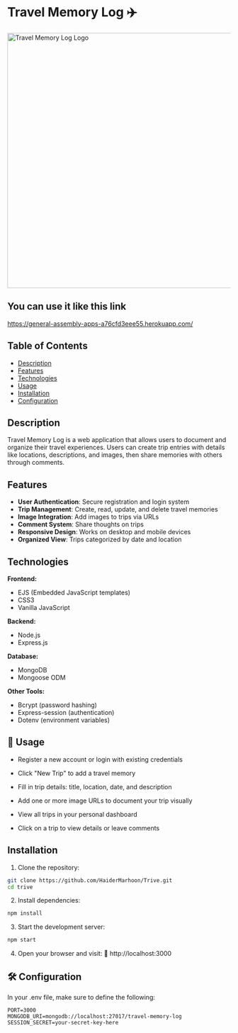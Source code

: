 # Travel Memory Log ✈️

<img width="576" alt="Travel Memory Log Logo" src="https://github.com/user-attachments/assets/e4a250d1-6b01-4526-beba-3328db80d4bd" />

## You can use it like this link
https://general-assembly-apps-a76cfd3eee55.herokuapp.com/

## Table of Contents
- [Description](#description)
- [Features](#features)
- [Technologies](#technologies)
- [Usage](#usage)
- [Installation](#installation)
- [Configuration](#configuration)



## Description
Travel Memory Log is a web application that allows users to document and organize their travel experiences. Users can create trip entries with details like locations, descriptions, and images, then share memories with others through comments.

## Features
- **User Authentication**: Secure registration and login system
- **Trip Management**: Create, read, update, and delete travel memories
- **Image Integration**: Add images to trips via URLs
- **Comment System**: Share thoughts on trips
- **Responsive Design**: Works on desktop and mobile devices
- **Organized View**: Trips categorized by date and location

## Technologies
**Frontend:**
- EJS (Embedded JavaScript templates)
- CSS3
- Vanilla JavaScript

**Backend:**
- Node.js
- Express.js

**Database:**
- MongoDB
- Mongoose ODM

**Other Tools:**
- Bcrypt (password hashing)
- Express-session (authentication)
- Dotenv (environment variables)

## 🚀 Usage

- Register a new account or login with existing credentials

- Click "New Trip" to add a travel memory

- Fill in trip details: title, location, date, and description

- Add one or more image URLs to document your trip visually

- View all trips in your personal dashboard

- Click on a trip to view details or leave comments

## Installation
1. Clone the repository:
```bash
git clone https://github.com/HaiderMarhoon/Trive.git
cd trive
```
2. Install dependencies:
``` bash
npm install
```
3. Start the development server:
``` bash
npm start
```
4. Open your browser and visit:
📍 http://localhost:3000

## 🛠️ Configuration
In your .env file, make sure to define the following:
``` init
PORT=3000
MONGODB_URI=mongodb://localhost:27017/travel-memory-log
SESSION_SECRET=your-secret-key-here
```



